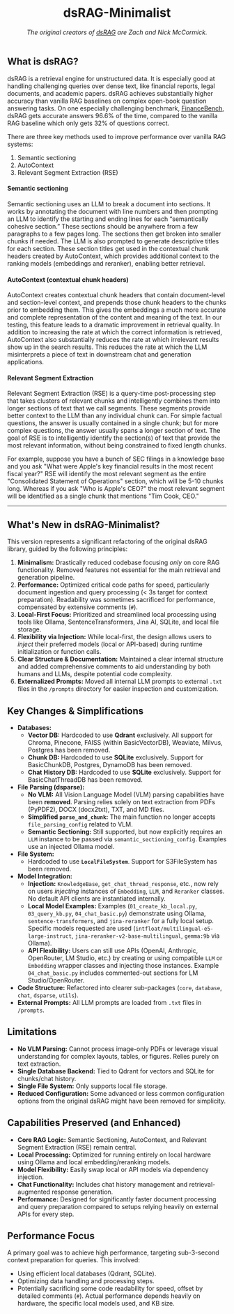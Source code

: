 <div align="center">
<h1>dsRAG-Minimalist</h1>
   
<i>*The original creators of [dsRAG](https://github.com/D-Star-AI/dsRAG) are Zach and Nick McCormick.*</i><br><br>

</div>

## What is dsRAG?
dsRAG is a retrieval engine for unstructured data. It is especially good at handling challenging queries over dense text, like financial reports, legal documents, and academic papers. dsRAG achieves substantially higher accuracy than vanilla RAG baselines on complex open-book question answering tasks. On one especially challenging benchmark, [FinanceBench](https://arxiv.org/abs/2311.11944), dsRAG gets accurate answers 96.6% of the time, compared to the vanilla RAG baseline which only gets 32% of questions correct.

There are three key methods used to improve performance over vanilla RAG systems:
1. Semantic sectioning
2. AutoContext
3. Relevant Segment Extraction (RSE)

#### Semantic sectioning
Semantic sectioning uses an LLM to break a document into sections. It works by annotating the document with line numbers and then prompting an LLM to identify the starting and ending lines for each “semantically cohesive section.” These sections should be anywhere from a few paragraphs to a few pages long. The sections then get broken into smaller chunks if needed. The LLM is also prompted to generate descriptive titles for each section. These section titles get used in the contextual chunk headers created by AutoContext, which provides additional context to the ranking models (embeddings and reranker), enabling better retrieval.

#### AutoContext (contextual chunk headers)
AutoContext creates contextual chunk headers that contain document-level and section-level context, and prepends those chunk headers to the chunks prior to embedding them. This gives the embeddings a much more accurate and complete representation of the content and meaning of the text. In our testing, this feature leads to a dramatic improvement in retrieval quality. In addition to increasing the rate at which the correct information is retrieved, AutoContext also substantially reduces the rate at which irrelevant results show up in the search results. This reduces the rate at which the LLM misinterprets a piece of text in downstream chat and generation applications.

#### Relevant Segment Extraction
Relevant Segment Extraction (RSE) is a query-time post-processing step that takes clusters of relevant chunks and intelligently combines them into longer sections of text that we call segments. These segments provide better context to the LLM than any individual chunk can. For simple factual questions, the answer is usually contained in a single chunk; but for more complex questions, the answer usually spans a longer section of text. The goal of RSE is to intelligently identify the section(s) of text that provide the most relevant information, without being constrained to fixed length chunks.

For example, suppose you have a bunch of SEC filings in a knowledge base and you ask "What were Apple's key financial results in the most recent fiscal year?" RSE will identify the most relevant segment as the entire "Consolidated Statement of Operations" section, which will be 5-10 chunks long. Whereas if you ask "Who is Apple's CEO?" the most relevant segment will be identified as a single chunk that mentions "Tim Cook, CEO."

---

## What's New in dsRAG-Minimalist?

This version represents a significant refactoring of the original dsRAG library, guided by the following principles:

1.  **Minimalism:** Drastically reduced codebase focusing *only* on core RAG functionality. Removed features not essential for the main retrieval and generation pipeline.
2.  **Performance:** Optimized critical code paths for speed, particularly document ingestion and query processing (< 3s target for context preparation). Readability was sometimes sacrificed for performance, compensated by extensive comments (`#`).
3.  **Local-First Focus:** Prioritized and streamlined local processing using tools like Ollama, SentenceTransformers, Jina AI, SQLite, and local file storage.
4.  **Flexibility via Injection:** While local-first, the design allows users to *inject* their preferred models (local or API-based) during runtime initialization or function calls.
5.  **Clear Structure & Documentation:** Maintained a clear internal structure and added comprehensive comments to aid understanding by both humans and LLMs, despite potential code complexity.
6.  **Externalized Prompts:** Moved all internal LLM prompts to external `.txt` files in the `/prompts` directory for easier inspection and customization.

## Key Changes & Simplifications

*   **Databases:**
    *   **Vector DB:** Hardcoded to use **Qdrant** exclusively. All support for Chroma, Pinecone, FAISS (within BasicVectorDB), Weaviate, Milvus, Postgres has been removed.
    *   **Chunk DB:** Hardcoded to use **SQLite** exclusively. Support for BasicChunkDB, Postgres, DynamoDB has been removed.
    *   **Chat History DB:** Hardcoded to use **SQLite** exclusively. Support for BasicChatThreadDB has been removed.
*   **File Parsing (dsparse):**
    *   **No VLM:** All Vision Language Model (VLM) parsing capabilities have been **removed**. Parsing relies solely on text extraction from PDFs (PyPDF2), DOCX (docx2txt), TXT, and MD files.
    *   **Simplified `parse_and_chunk`:** The main function no longer accepts `file_parsing_config` related to VLM.
    *   **Semantic Sectioning:** Still supported, but now explicitly requires an `LLM` instance to be passed via `semantic_sectioning_config`. Examples use an injected Ollama model.
*   **File System:**
    *   Hardcoded to use **`LocalFileSystem`**. Support for S3FileSystem has been removed.
*   **Model Integration:**
    *   **Injection:** `KnowledgeBase`, `get_chat_thread_response`, etc., now rely on users *injecting* instances of `Embedding`, `LLM`, and `Reranker` classes. No default API clients are instantiated internally.
    *   **Local Model Examples:** Examples (`01_create_kb_local.py`, `03_query_kb.py`, `04_chat_basic.py`) demonstrate using Ollama, `sentence-transformers`, and `jina-reranker` for a fully local setup. Specific models requested are used (`intfloat/multilingual-e5-large-instruct`, `jina-reranker-v2-base-multilingual`, `gemma:9b` via Ollama).
    *   **API Flexibility:** Users can still use APIs (OpenAI, Anthropic, OpenRouter, LM Studio, etc.) by creating or using compatible `LLM` or `Embedding` wrapper classes and injecting those instances. Example `04_chat_basic.py` includes commented-out sections for LM Studio/OpenRouter.
*   **Code Structure:** Refactored into clearer sub-packages (`core`, `database`, `chat`, `dsparse`, `utils`).
*   **External Prompts:** All LLM prompts are loaded from `.txt` files in `/prompts`.

## Limitations

*   **No VLM Parsing:** Cannot process image-only PDFs or leverage visual understanding for complex layouts, tables, or figures. Relies purely on text extraction.
*   **Single Database Backend:** Tied to Qdrant for vectors and SQLite for chunks/chat history.
*   **Single File System:** Only supports local file storage.
*   **Reduced Configuration:** Some advanced or less common configuration options from the original dsRAG might have been removed for simplicity.

## Capabilities Preserved (and Enhanced)

*   **Core RAG Logic:** Semantic Sectioning, AutoContext, and Relevant Segment Extraction (RSE) remain central.
*   **Local Processing:** Optimized for running entirely on local hardware using Ollama and local embedding/reranking models.
*   **Model Flexibility:** Easily swap local or API models via dependency injection.
*   **Chat Functionality:** Includes chat history management and retrieval-augmented response generation.
*   **Performance:** Designed for significantly faster document processing and query preparation compared to setups relying heavily on external APIs for every step.

## Performance Focus

A primary goal was to achieve high performance, targeting sub-3-second context preparation for queries. This involved:
*   Using efficient local databases (Qdrant, SQLite).
*   Optimizing data handling and processing steps.
*   Potentially sacrificing some code readability for speed, offset by detailed comments (`#`).
Actual performance depends heavily on hardware, the specific local models used, and KB size.
